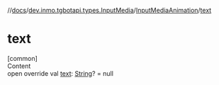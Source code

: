 //[docs](../../../index.md)/[dev.inmo.tgbotapi.types.InputMedia](../index.md)/[InputMediaAnimation](index.md)/[text](text.md)



# text  
[common]  
Content  
open override val [text](text.md): [String](https://kotlinlang.org/api/latest/jvm/stdlib/kotlin/-string/index.html)? = null  



